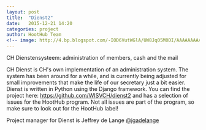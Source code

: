 ```yaml
---
layout: post
title:  "Dienst2"
date:   2015-12-21 14:20
categories: project
author: HootHub Team
<!-- image: http://4.bp.blogspot.com/-IOD6VutWGlA/UW8Jq05M0DI/AAAAAAAAAeA/OVckWFybKqg/s1600/DSC01317.JPG -->
---
```

CH Dienstensysteem: administration of members, cash and the mail

CH Dienst is CH's own implementation of an administration system. The system has been around for a while, and is currently being adjusted for small improvements that make the life of our secretary just a bit easier. Dienst is written in Python using the Django framework. You can find the project here: https://github.com/WISVCH/dienst2 and has a selection of issues for the HootHub program. Not all issues are part of the program, so make sure to look out for the HootHub label!

Project manager for Dienst is Jeffrey de Lange [@jgadelange](https://github.com/jgadelange)